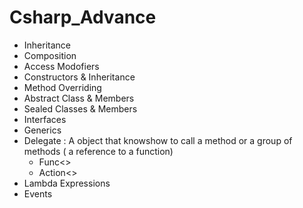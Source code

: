 # Csharp_Advance

- Inheritance
- Composition
- Access Modofiers 
- Constructors & Inheritance
- Method Overriding
- Abstract Class & Members
- Sealed Classes & Members
- Interfaces
- Generics
- Delegate : A object that knowshow to call a method or a group of methods ( a reference to a function)
    - Func<>
    - Action<>
- Lambda Expressions 
- Events
